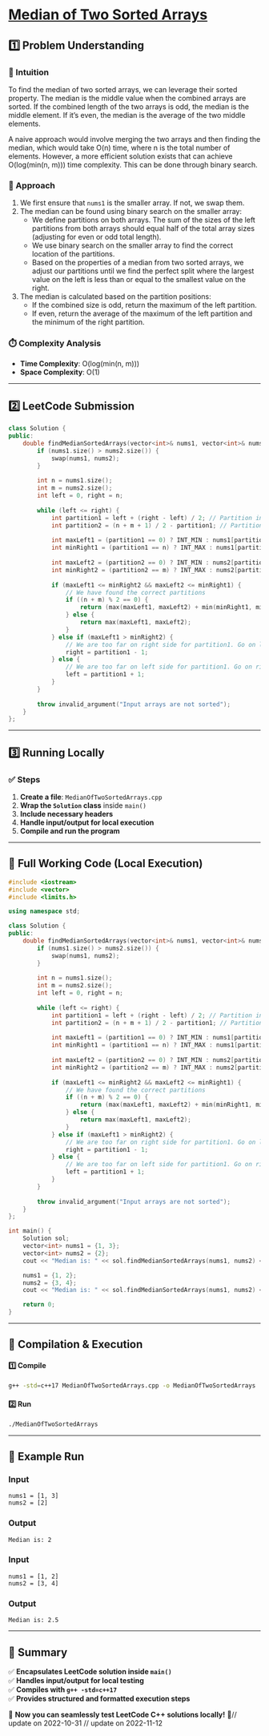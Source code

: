 # **[Median of Two Sorted Arrays](https://leetcode.com/problems/median-of-two-sorted-arrays/description/)**  

## **1️⃣ Problem Understanding**  
### **📌 Intuition**  
To find the median of two sorted arrays, we can leverage their sorted property. The median is the middle value when the combined arrays are sorted. If the combined length of the two arrays is odd, the median is the middle element. If it’s even, the median is the average of the two middle elements.

A naive approach would involve merging the two arrays and then finding the median, which would take O(n) time, where n is the total number of elements. However, a more efficient solution exists that can achieve O(log(min(n, m))) time complexity. This can be done through binary search.

### **🚀 Approach**  
1. We first ensure that `nums1` is the smaller array. If not, we swap them.
2. The median can be found using binary search on the smaller array:
   - We define partitions on both arrays. The sum of the sizes of the left partitions from both arrays should equal half of the total array sizes (adjusting for even or odd total length).
   - We use binary search on the smaller array to find the correct location of the partitions.
   - Based on the properties of a median from two sorted arrays, we adjust our partitions until we find the perfect split where the largest value on the left is less than or equal to the smallest value on the right.
3. The median is calculated based on the partition positions:
   - If the combined size is odd, return the maximum of the left partition.
   - If even, return the average of the maximum of the left partition and the minimum of the right partition.

### **⏱️ Complexity Analysis**  
- **Time Complexity**: O(log(min(n, m)))  
- **Space Complexity**: O(1)  

---  

## **2️⃣ LeetCode Submission**  
```cpp
class Solution {
public:
    double findMedianSortedArrays(vector<int>& nums1, vector<int>& nums2) {
        if (nums1.size() > nums2.size()) {
            swap(nums1, nums2);
        }
        
        int n = nums1.size();
        int m = nums2.size();
        int left = 0, right = n;
        
        while (left <= right) {
            int partition1 = left + (right - left) / 2; // Partition in nums1
            int partition2 = (n + m + 1) / 2 - partition1; // Partition in nums2
            
            int maxLeft1 = (partition1 == 0) ? INT_MIN : nums1[partition1 - 1];
            int minRight1 = (partition1 == n) ? INT_MAX : nums1[partition1];
            
            int maxLeft2 = (partition2 == 0) ? INT_MIN : nums2[partition2 - 1];
            int minRight2 = (partition2 == m) ? INT_MAX : nums2[partition2];
            
            if (maxLeft1 <= minRight2 && maxLeft2 <= minRight1) {
                // We have found the correct partitions
                if ((n + m) % 2 == 0) {
                    return (max(maxLeft1, maxLeft2) + min(minRight1, minRight2)) / 2.0;
                } else {
                    return max(maxLeft1, maxLeft2);
                }
            } else if (maxLeft1 > minRight2) {
                // We are too far on right side for partition1. Go on left side.
                right = partition1 - 1;
            } else {
                // We are too far on left side for partition1. Go on right side.
                left = partition1 + 1;
            }
        }
        
        throw invalid_argument("Input arrays are not sorted");
    }
};  
```  

---  

## **3️⃣ Running Locally**  
### **✅ Steps**  
1. **Create a file**: `MedianOfTwoSortedArrays.cpp`  
2. **Wrap the `Solution` class** inside `main()`  
3. **Include necessary headers**  
4. **Handle input/output for local execution**  
5. **Compile and run the program**  

---  

## **📝 Full Working Code (Local Execution)**  
```cpp
#include <iostream>
#include <vector>
#include <limits.h>

using namespace std;

class Solution {
public:
    double findMedianSortedArrays(vector<int>& nums1, vector<int>& nums2) {
        if (nums1.size() > nums2.size()) {
            swap(nums1, nums2);
        }
        
        int n = nums1.size();
        int m = nums2.size();
        int left = 0, right = n;
        
        while (left <= right) {
            int partition1 = left + (right - left) / 2; // Partition in nums1
            int partition2 = (n + m + 1) / 2 - partition1; // Partition in nums2
            
            int maxLeft1 = (partition1 == 0) ? INT_MIN : nums1[partition1 - 1];
            int minRight1 = (partition1 == n) ? INT_MAX : nums1[partition1];
            
            int maxLeft2 = (partition2 == 0) ? INT_MIN : nums2[partition2 - 1];
            int minRight2 = (partition2 == m) ? INT_MAX : nums2[partition2];
            
            if (maxLeft1 <= minRight2 && maxLeft2 <= minRight1) {
                // We have found the correct partitions
                if ((n + m) % 2 == 0) {
                    return (max(maxLeft1, maxLeft2) + min(minRight1, minRight2)) / 2.0;
                } else {
                    return max(maxLeft1, maxLeft2);
                }
            } else if (maxLeft1 > minRight2) {
                // We are too far on right side for partition1. Go on left side.
                right = partition1 - 1;
            } else {
                // We are too far on left side for partition1. Go on right side.
                left = partition1 + 1;
            }
        }
        
        throw invalid_argument("Input arrays are not sorted");
    }
};

int main() {
    Solution sol;
    vector<int> nums1 = {1, 3};
    vector<int> nums2 = {2};
    cout << "Median is: " << sol.findMedianSortedArrays(nums1, nums2) << endl;

    nums1 = {1, 2};
    nums2 = {3, 4};
    cout << "Median is: " << sol.findMedianSortedArrays(nums1, nums2) << endl;

    return 0;
}
```  

---  

## **🔧 Compilation & Execution**  
#### **1️⃣ Compile**  
```bash
g++ -std=c++17 MedianOfTwoSortedArrays.cpp -o MedianOfTwoSortedArrays
```  

#### **2️⃣ Run**  
```bash
./MedianOfTwoSortedArrays
```  

---  

## **🎯 Example Run**  
### **Input**  
```
nums1 = [1, 3]
nums2 = [2]
```  
### **Output**  
```
Median is: 2
```  

### **Input**  
```
nums1 = [1, 2]
nums2 = [3, 4]
```  
### **Output**  
```
Median is: 2.5
```  

---  

## **📌 Summary**  
✅ **Encapsulates LeetCode solution inside `main()`**  
✅ **Handles input/output for local testing**  
✅ **Compiles with `g++ -std=c++17`**  
✅ **Provides structured and formatted execution steps**  

🚀 **Now you can seamlessly test LeetCode C++ solutions locally!** 🚀// update on 2022-10-31
// update on 2022-11-12
